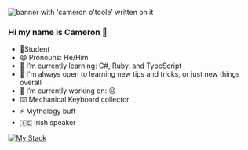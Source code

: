 ![banner with 'cameron o'toole' written on it](./CAMERON%20O’TOOLE.jpg)


### Hi my name is Cameron 👋

- 📝Student
- 😄 Pronouns: He/Him 
- 🌱 I’m currently learning: C#, Ruby, and TypeScript
- 🤔 I'm always open to learning new tips and tricks, or just new things overall
- 🔭 I’m currently working on: 😐
- ⌨️ Mechanical Keyboard collector
- ⚡ Mythology buff
- :ireland: Irish speaker

[![My Stack](https://skillicons.dev/icons?i=babel,blender,bootstrap,cs,css,express,git,github,gitlab,html,js,jest,jquery,md,materialui,mongodb,nodejs,npm,postgres,postman,react,redux,ruby,tailwind,ts,unity,vercel,vscode&perline=4)](https://skillicons.dev)

